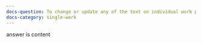 ```yaml
---
docs-question: To change or update any of the text on individual work pages (Bradford, Noisy Lemonade, etc.)
docs-category: single-work
---
```

answer is content
